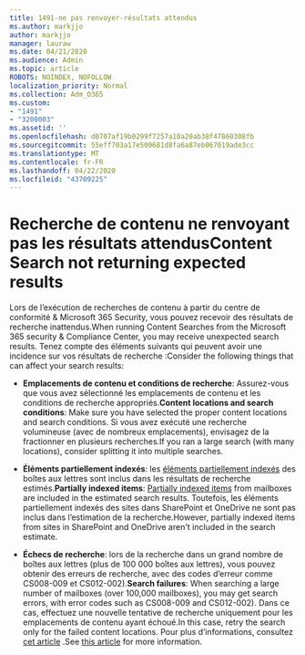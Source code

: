 ```yaml
---
title: 1491-ne pas renvoyer-résultats attendus
ms.author: markjjo
author: markjjo
manager: lauraw
ms.date: 04/21/2020
ms.audience: Admin
ms.topic: article
ROBOTS: NOINDEX, NOFOLLOW
localization_priority: Normal
ms.collection: Adm_O365
ms.custom:
- "1491"
- "3200003"
ms.assetid: ''
ms.openlocfilehash: d0707af19b0299f7257a10a20ab38f47860308fb
ms.sourcegitcommit: 55eff703a17e500681d8fa6a87eb067019ade3cc
ms.translationtype: MT
ms.contentlocale: fr-FR
ms.lasthandoff: 04/22/2020
ms.locfileid: "43709225"
---
```

# <a name="content-search-not-returning-expected-results"></a><span data-ttu-id="c81ff-102">Recherche de contenu ne renvoyant pas les résultats attendus</span><span class="sxs-lookup"><span data-stu-id="c81ff-102">Content Search not returning expected results</span></span>

<span data-ttu-id="c81ff-103">Lors de l’exécution de recherches de contenu à partir du centre de conformité & Microsoft 365 Security, vous pouvez recevoir des résultats de recherche inattendus.</span><span class="sxs-lookup"><span data-stu-id="c81ff-103">When running Content Searches from the Microsoft 365 security & Compliance Center, you may receive unexpected search results.</span></span> <span data-ttu-id="c81ff-104">Tenez compte des éléments suivants qui peuvent avoir une incidence sur vos résultats de recherche :</span><span class="sxs-lookup"><span data-stu-id="c81ff-104">Consider the following things that can affect your search results:</span></span>

- <span data-ttu-id="c81ff-105">**Emplacements de contenu et conditions de recherche**: Assurez-vous que vous avez sélectionné les emplacements de contenu et les conditions de recherche appropriés.</span><span class="sxs-lookup"><span data-stu-id="c81ff-105">**Content locations and search conditions**: Make sure you have selected the proper content locations and search conditions.</span></span> <span data-ttu-id="c81ff-106">Si vous avez exécuté une recherche volumineuse (avec de nombreux emplacements), envisagez de la fractionner en plusieurs recherches.</span><span class="sxs-lookup"><span data-stu-id="c81ff-106">If you ran a large search (with many locations), consider splitting it into multiple searches.</span></span>

- <span data-ttu-id="c81ff-107">**Éléments partiellement indexés**: les [éléments partiellement indexés](https://docs.microsoft.com/office365/securitycompliance/partially-indexed-items-in-content-search) des boîtes aux lettres sont inclus dans les résultats de recherche estimés.</span><span class="sxs-lookup"><span data-stu-id="c81ff-107">**Partially indexed items**:  [Partially indexed items](https://docs.microsoft.com/office365/securitycompliance/partially-indexed-items-in-content-search) from mailboxes are included in the estimated search results.</span></span> <span data-ttu-id="c81ff-108">Toutefois, les éléments partiellement indexés des sites dans SharePoint et OneDrive ne sont pas inclus dans l’estimation de la recherche.</span><span class="sxs-lookup"><span data-stu-id="c81ff-108">However, partially indexed items from sites in SharePoint and OneDrive aren't included in the search estimate.</span></span>

- <span data-ttu-id="c81ff-109">**Échecs de recherche**: lors de la recherche dans un grand nombre de boîtes aux lettres (plus de 100 000 boîtes aux lettres), vous pouvez obtenir des erreurs de recherche, avec des codes d’erreur comme CS008-009 et CS012-002).</span><span class="sxs-lookup"><span data-stu-id="c81ff-109">**Search failures**: When searching a large number of mailboxes (over 100,000 mailboxes), you may get search errors, with error codes such as CS008-009 and CS012-002).</span></span> <span data-ttu-id="c81ff-110">Dans ce cas, effectuez une nouvelle tentative de recherche uniquement pour les emplacements de contenu ayant échoué.</span><span class="sxs-lookup"><span data-stu-id="c81ff-110">In this case, retry the search only for the failed content locations.</span></span> <span data-ttu-id="c81ff-111">Pour plus d’informations, consultez [cet article](https://docs.microsoft.com/office365/securitycompliance/retry-failed-content-search) .</span><span class="sxs-lookup"><span data-stu-id="c81ff-111">See  [this article](https://docs.microsoft.com/office365/securitycompliance/retry-failed-content-search) for more information.</span></span>
